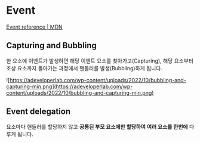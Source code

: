 # Event

[Event reference | MDN](https://developer.mozilla.org/en-US/docs/Web/Events)

## Capturing and Bubbling

한 요소에 이벤트가 발생하면 해당 이벤트 요소를 찾아가고(Capturing), 해당 요소부터 조상 요소까지 돌아가는 과정에서 핸들러를 발생(Bubbling)하게 됩니다.

![https://adeveloperlab.com/wp-content/uploads/2022/10/bubbling-and-capturing-min.png](https://adeveloperlab.com/wp-content/uploads/2022/10/bubbling-and-capturing-min.png)

## Event delegation

요소마다 핸들러를 할당하지 않고 **공통된 부모 요소에만 할당하여 여러 요소를 한번에** 다루게 됩니다.
